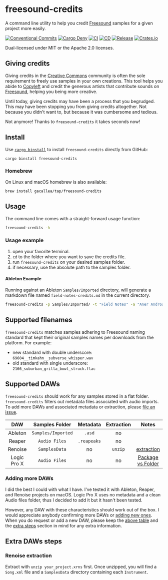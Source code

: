 # freesound-credits

A command line utility to help you credit [Freesound](https://freesound.org)
samples for a given project more easily.

[![Conventional Commits](https://github.com/gacallea/freesound-credits/actions/workflows/commitlint.yml/badge.svg)](https://github.com/gacallea/freesound-credits/actions/workflows/commitlint.yml)
[![Cargo
Deny](https://github.com/gacallea/freesound-credits/actions/workflows/cargo-deny.yml/badge.svg)](https://github.com/gacallea/freesound-credits/actions/workflows/cargo-deny.yml)
[![CI](https://github.com/gacallea/freesound-credits/actions/workflows/ci.yml/badge.svg)](https://github.com/gacallea/freesound-credits/actions/workflows/ci.yml)
[![CD](https://github.com/gacallea/freesound-credits/actions/workflows/release-plz.yml/badge.svg)](https://github.com/gacallea/freesound-credits/actions/workflows/release-plz.yml)
[![Release](https://github.com/gacallea/freesound-credits/actions/workflows/release.yml/badge.svg)](https://github.com/gacallea/freesound-credits/actions/workflows/release.yml)
[![Crates.io](https://img.shields.io/crates/v/freesound%2Dcredits.svg)](https://crates.io/crates/freesound-credits)

Dual-licensed under MIT or the Apache 2.0 licenses.

## Giving credits

Giving credits in the [Creative Commons](https://creativecommons.org) community
is often the sole requirement to freely use samples in your own creations. This
tool helps you abide to [Copyleft](https://en.wikipedia.org/wiki/Copyleft)
and credit the generous artists that contribute sounds on
[Freesound](https://freesound.org), helping you being more creative.

Until today, giving credits may have been a process that you begrudged. This
may have been stopping you from giving credits altogether. Not because you
didn't want to, but because it was cumbersome and tedious.

Not anymore! Thanks to `freesound-credits` it takes seconds now!

## Install

Use [`cargo binstall`](https://github.com/cargo-bins/cargo-binstall) to install
`freesound-credits` directly from GitHub:

```shell
cargo binstall freesound-credits
```

### Homebrew

On Linux and macOS homebrew is also available:

```shell
brew install gacallea/tap/freesound-credits
```

## Usage

The command line comes with a straight-forward usage function:

```bash
freesound-credits -h
```

### Usage example

1. open your favorite terminal.
2. `cd` to the folder where you want to save the credits file.
3. run `freesound-credits` on your desired samples folder.
4. if necessary, use the absolute path to the samples folder.

#### Ableton Example

Running against an Ableton `Samples/Imported` directory, will generate a
markdown file named `field-notes-credits.md` in the current directory.

```bash
freesound-credits -p Samples/Imported/ -t "Field Notes" -a "Aner Andros" -d "2017-10-28"
```

## Supported filenames

`freesound-credits` matches samples adhering to Freesound naming standard that
kept their original samples names per downloads from the platform. For example:

- new standard with double underscore: `69604__timkahn__subverse_whisper.wav`
- old standard with single underscore: `2166_suburban_grilla_bowl_struck.flac`

## Supported DAWs

`freesound-credits` should work for any samples stored in a flat folder.
`freesound-credits` filters out metadata files associated with audio imports.
To add more DAWs and associated metadata or extraction, please [file an
issue](https://github.com/gacallea/freesound-credits/issues/new?assignees=&labels=enhancement&projects=&template=add_a_new_daw.yml&title=feat%28DAW%29%3A+add+).

| DAW | Samples Folder | Metadata | Extraction | Notes |
| :----: | :----: | :----: | :----: | :----: |
| Ableton | `Samples/Imported` | `.asd` | no | |
| Reaper  | `Audio Files` | `.reapeaks` | no | |
| Renoise | `SamplesData` | no | `unzip` | [extraction](#renoise-extraction) |
| Logic Pro X  | `Audio Files` | no | no | [Package vs Folder](https://www.youtube.com/watch?v=33zVydB4MiI) |

### Adding more DAWs

I did the best I could with what I have. I've tested it with Ableton, Reaper,
and Renoise projects on macOS. Logic Pro X uses no metadata and a clean Audio
files folder, thus I decided to add it but it hasn't been tested.

However, any DAW with these characteristics should work out of the box. I would
appreciate anybody confirming more DAWs or [adding new
ones](https://github.com/gacallea/freesound-credits/issues/new?assignees=&labels=enhancement&projects=&template=add_a_new_daw.yml&title=feat%28DAW%29%3A+add+).
When you do request or add a new DAW, please keep the [above
table](#supported-daws) and the [extra steps](#extra-daws-steps) section in
mind for any extra information.

## Extra DAWs steps

### Renoise extraction

Extract with `unzip your_project.xrns` first. Once unzipped, you will find a
`Song.xml` file and a `SamplesData` directory containing each `Instrument`.
